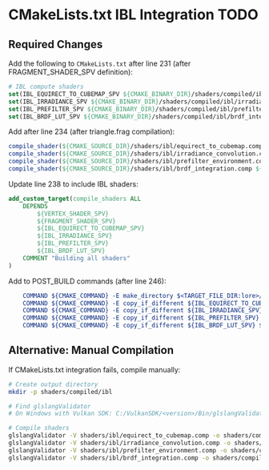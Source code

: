 # CMakeLists.txt IBL Integration TODO

## Required Changes

Add the following to `CMakeLists.txt` after line 231 (after FRAGMENT_SHADER_SPV definition):

```cmake
# IBL compute shaders
set(IBL_EQUIRECT_TO_CUBEMAP_SPV ${CMAKE_BINARY_DIR}/shaders/compiled/ibl/equirect_to_cubemap.spv)
set(IBL_IRRADIANCE_SPV ${CMAKE_BINARY_DIR}/shaders/compiled/ibl/irradiance_convolution.spv)
set(IBL_PREFILTER_SPV ${CMAKE_BINARY_DIR}/shaders/compiled/ibl/prefilter_environment.spv)
set(IBL_BRDF_LUT_SPV ${CMAKE_BINARY_DIR}/shaders/compiled/ibl/brdf_integration.spv)
```

Add after line 234 (after triangle.frag compilation):

```cmake
compile_shader(${CMAKE_SOURCE_DIR}/shaders/ibl/equirect_to_cubemap.comp ${IBL_EQUIRECT_TO_CUBEMAP_SPV})
compile_shader(${CMAKE_SOURCE_DIR}/shaders/ibl/irradiance_convolution.comp ${IBL_IRRADIANCE_SPV})
compile_shader(${CMAKE_SOURCE_DIR}/shaders/ibl/prefilter_environment.comp ${IBL_PREFILTER_SPV})
compile_shader(${CMAKE_SOURCE_DIR}/shaders/ibl/brdf_integration.comp ${IBL_BRDF_LUT_SPV})
```

Update line 238 to include IBL shaders:

```cmake
add_custom_target(compile_shaders ALL
    DEPENDS
        ${VERTEX_SHADER_SPV}
        ${FRAGMENT_SHADER_SPV}
        ${IBL_EQUIRECT_TO_CUBEMAP_SPV}
        ${IBL_IRRADIANCE_SPV}
        ${IBL_PREFILTER_SPV}
        ${IBL_BRDF_LUT_SPV}
    COMMENT "Building all shaders"
)
```

Add to POST_BUILD commands (after line 246):

```cmake
    COMMAND ${CMAKE_COMMAND} -E make_directory $<TARGET_FILE_DIR:lore>/shaders/compiled/ibl
    COMMAND ${CMAKE_COMMAND} -E copy_if_different ${IBL_EQUIRECT_TO_CUBEMAP_SPV} $<TARGET_FILE_DIR:lore>/shaders/compiled/ibl/
    COMMAND ${CMAKE_COMMAND} -E copy_if_different ${IBL_IRRADIANCE_SPV} $<TARGET_FILE_DIR:lore>/shaders/compiled/ibl/
    COMMAND ${CMAKE_COMMAND} -E copy_if_different ${IBL_PREFILTER_SPV} $<TARGET_FILE_DIR:lore>/shaders/compiled/ibl/
    COMMAND ${CMAKE_COMMAND} -E copy_if_different ${IBL_BRDF_LUT_SPV} $<TARGET_FILE_DIR:lore>/shaders/compiled/ibl/
```

## Alternative: Manual Compilation

If CMakeLists.txt integration fails, compile manually:

```bash
# Create output directory
mkdir -p shaders/compiled/ibl

# Find glslangValidator
# On Windows with Vulkan SDK: C:/VulkanSDK/<version>/Bin/glslangValidator.exe

# Compile shaders
glslangValidator -V shaders/ibl/equirect_to_cubemap.comp -o shaders/compiled/ibl/equirect_to_cubemap.spv
glslangValidator -V shaders/ibl/irradiance_convolution.comp -o shaders/compiled/ibl/irradiance_convolution.spv
glslangValidator -V shaders/ibl/prefilter_environment.comp -o shaders/compiled/ibl/prefilter_environment.spv
glslangValidator -V shaders/ibl/brdf_integration.comp -o shaders/compiled/ibl/brdf_integration.spv
```
